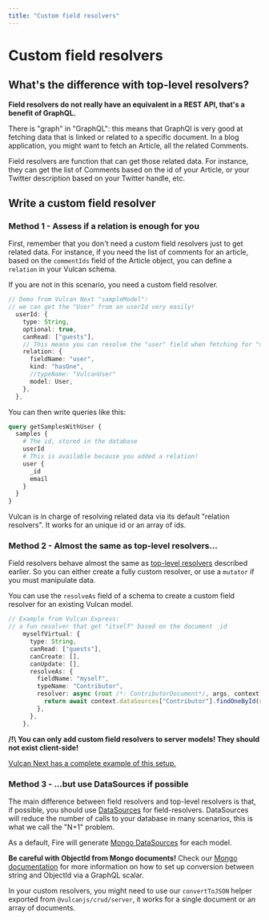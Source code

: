 ```yaml
---
title: "Custom field resolvers"
---
```


# Custom field resolvers

## What's the difference with top-level resolvers?

**Field resolvers do not really have an equivalent in a REST API, that's a benefit of GraphQL.**

There is "graph" in "GraphQL": this means that GraphQl is very good at fetching data that is linked or related to a specific document. In a blog application, you might want to fetch an Article, all the related Comments.

Field resolvers are function that can get those related data. For instance, they can get the list of Comments based on the id of your Article, or your Twitter description based on your Twitter handle, etc.

## Write a custom field resolver

### Method 1 - Assess if a relation is enough for you

First, remember that you don't need a custom field resolvers just to get related data. For instance, if you need the list of comments for an article, based on the `commentIds` field of the Article object, you can define a `relation` in your Vulcan schema.

If you are not in this scenario, you need a custom field resolver.

```ts
// Demo from Vulcan Next "sampleModel":
// we can get the "User" from an userId very easily!
  userId: {
    type: String,
    optional: true,
    canRead: ["guests"],
    // This means you can resolve the "user" field when fetching for "samples"
    relation: {
      fieldName: "user",
      kind: "hasOne",
      //typeName: "VulcanUser"
      model: User,
    },
  },
```
You can then write queries like this:
```graphql
query getSamplesWithUser {
  samples {
    # The id, stored in the database
    userId
    # This is available because you added a relation!
    user {
      _id
      email
    }
  }
}
```

Vulcan is in charge of resolving related data via its default "relation resolvers". It works for an unique id or an array of ids.


### Method 2 - Almost the same as top-level resolvers...

Field resolvers behave almost the same as [top-level resolvers](./customTopLevelResolvers.md) described earlier. So you can either create a fully custom resolver, or use a `mutator` if you must manipulate data.

You can use the `resolveAs` field of a schema to create a custom field resolver for an existing Vulcan model.


```ts
// Example from Vulcan Express:
// a fun resolver that get "itself" based on the document _id
    myselfVirtual: {
      type: String,
      canRead: ["guests"],
      canCreate: [],
      canUpdate: [],
      resolveAs: {
        fieldName: "myself",
        typeName: "Contributor",
        resolver: async (root /*: ContributorDocument*/, args, context) => {
          return await context.dataSources["Contributor"].findOneById(root._id);
        },
      },
    },
```

**/!\ You can only add custom field resolvers to server models! They should not exist client-side!**

[Vulcan Next has a complete example of this setup.](https://github.dev/VulcanJS/vulcan-next/blob/main/src/vulcan-demo/models/sampleModel.server.ts)

### Method 3 - ...but use DataSources if possible

The main difference between field resolvers and top-level resolvers is that, if possible, you should use [DataSources](https://www.apollographql.com/docs/apollo-server/data/data-sources/) for field-resolvers. DataSources will reduce the number of calls to your database in many scenarios, this is what we call the "N+1" problem.

As a default, Fire will generate [Mongo DataSources](https://github.com/GraphQLGuide/apollo-datasource-mongodb) for each model.

**Be careful with ObjectId from Mongo documents!** Check our [Mongo documentation](./mongo.md) for more information on how to set up
conversion between string and ObjectId via a GraphQL scalar.

In your custom resolvers, you might need to use our `convertToJSON` helper exported from `@vulcanjs/crud/server`, it works for a single document or an array of documents.

